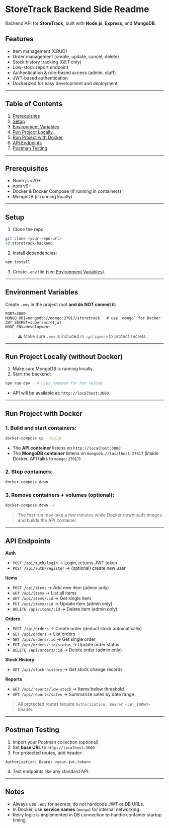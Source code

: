 # StoreTrack Backend Side Readme

Backend API for **StoreTrack**, built with **Node.js**, **Express**, and **MongoDB**.

## Features

* Item management (CRUD)
* Order management (create, update, cancel, delete)
* Stock history tracking (GET only)
* Low-stock report endpoint
* Authentication & role-based access (admin, staff)
* JWT-based authentication
* Dockerized for easy development and deployment

---

## **Table of Contents**

1. [Prerequisites](#prerequisites)
2. [Setup](#setup)
3. [Environment Variables](#environment-variables)
4. [Run Project Locally](#run-project-locally)
5. [Run Project with Docker](#run-project-with-docker)
6. [API Endpoints](#api-endpoints)
7. [Postman Testing](#postman-testing)

---

## **Prerequisites**

* Node.js v20+
* npm v9+
* Docker & Docker Compose (if running in containers)
* MongoDB (if running locally)

---

## **Setup**

1. Clone the repo:

```bash
git clone <your-repo-url>
cd storetrack-backend
```

2. Install dependencies:

```bash
npm install
```

3. Create `.env` file (see [Environment Variables](#environment-variables)).

---

## **Environment Variables**

Create `.env` in the project root **and do NOT commit it**:

```env
PORT=3000
MONGO_URI=mongodb://mongo:27017/storetrack   # use `mongo` for Docker
JWT_SECRET=supersecretjwt
NODE_ENV=development
```

> ⚠️ Make sure `.env` is included in `.gitignore` to protect secrets.

---

## **Run Project Locally (without Docker)**

1. Make sure MongoDB is running locally.
2. Start the backend:

```bash
npm run dev   # uses nodemon for hot reload
```

* API will be available at: `http://localhost:3000`

---

## **Run Project with Docker**

### 1. Build and start containers:

```bash
docker-compose up --build
```

* The **API container** listens on `http://localhost:3000`
* The **MongoDB container** listens on `mongodb://localhost:27017` (inside Docker, API talks to `mongo:27017`)

### 2. Stop containers:

```bash
docker-compose down
```

### 3. Remove containers + volumes (optional):

```bash
docker-compose down -v
```

> The first run may take a few minutes while Docker downloads images and builds the API container.

---

## **API Endpoints**

**Auth**

* `POST /api/auth/login` → Login, returns JWT token
* `POST /api/auth/register` → (optional) create new user

**Items**

* `POST /api/items` → Add new item (admin only)
* `GET /api/items` → List all items
* `GET /api/items/:id` → Get single item
* `PUT /api/items/:id` → Update item (admin only)
* `DELETE /api/items/:id` → Delete item (admin only)

**Orders**

* `POST /api/orders` → Create order (deduct stock automatically)
* `GET /api/orders` → List orders
* `GET /api/orders/:id` → Get single order
* `PUT /api/orders/:id/status` → Update order status
* `DELETE /api/orders/:id` → Delete order (admin only)

**Stock History**

* `GET /api/stock-history` → Get stock change records

**Reports**

* `GET /api/reports/low-stock` → Items below threshold
* `GET /api/reports/sales` → Summarize sales by date range

> All protected routes require `Authorization: Bearer <JWT_TOKEN>` header.

---

## **Postman Testing**

1. Import your Postman collection (optional)
2. Set **base URL** to `http://localhost:3000`
3. For protected routes, add header:

```
Authorization: Bearer <your-jwt-token>
```

4. Test endpoints like any standard API.

---

## **Notes**

* Always use `.env` for secrets; do not hardcode JWT or DB URLs.
* In Docker, use **service names** (`mongo`) for internal networking.
* Retry logic is implemented in DB connection to handle container startup timing.


